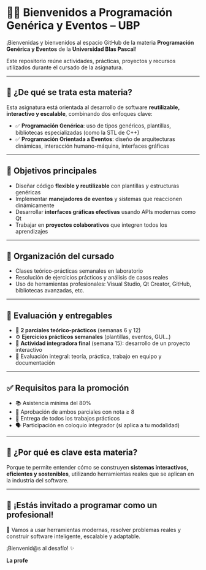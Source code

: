 # 👨‍💻 Bienvenidos a Programación Genérica y Eventos – UBP

¡Bienvenidas y bienvenidos al espacio GitHub de la materia **Programación Genérica y Eventos** de la **Universidad Blas Pascal**!

Este repositorio reúne actividades, prácticas, proyectos y recursos utilizados durante el cursado de la asignatura.

---

## 🧩 ¿De qué se trata esta materia?

Esta asignatura está orientada al desarrollo de software **reutilizable, interactivo y escalable**, combinando dos enfoques clave:

- ✅ **Programación Genérica**: uso de tipos genéricos, plantillas, bibliotecas especializadas (como la STL de C++)
- ✅ **Programación Orientada a Eventos**: diseño de arquitecturas dinámicas, interacción humano-máquina, interfaces gráficas

---

## 🎯 Objetivos principales

- Diseñar código **flexible y reutilizable** con plantillas y estructuras genéricas
- Implementar **manejadores de eventos** y sistemas que reaccionen dinámicamente
- Desarrollar **interfaces gráficas efectivas** usando APIs modernas como Qt
- Trabajar en **proyectos colaborativos** que integren todos los aprendizajes

---

## 📌 Organización del cursado

- Clases teórico-prácticas semanales en laboratorio
- Resolución de ejercicios prácticos y análisis de casos reales
- Uso de herramientas profesionales: Visual Studio, Qt Creator, GitHub, bibliotecas avanzadas, etc.

---

## 📅 Evaluación y entregables

- 🧠 **2 parciales teórico-prácticos** (semanas 6 y 12)
- ⚙️ **Ejercicios prácticos semanales** (plantillas, eventos, GUI...)
- 🧪 **Actividad integradora final** (semana 15): desarrollo de un proyecto interactivo
- 💬 Evaluación integral: teoría, práctica, trabajo en equipo y documentación

---

## ✅ Requisitos para la promoción

- 📚 Asistencia mínima del 80%
- 📝 Aprobación de ambos parciales con nota ≥ 8
- 💼 Entrega de todos los trabajos prácticos
- 🗣️ Participación en coloquio integrador (si aplica a tu modalidad)

---

## 🧠 ¿Por qué es clave esta materia?

Porque te permite entender cómo se construyen **sistemas interactivos, eficientes y sostenibles**, utilizando herramientas reales que se aplican en la industria del software.

---

## 📣 ¡Estás invitado a programar como un profesional!

💬 Vamos a usar herramientas modernas, resolver problemas reales y construir software inteligente, escalable y adaptable.

¡Bienvenid@s al desafío! ✨

**La profe**

